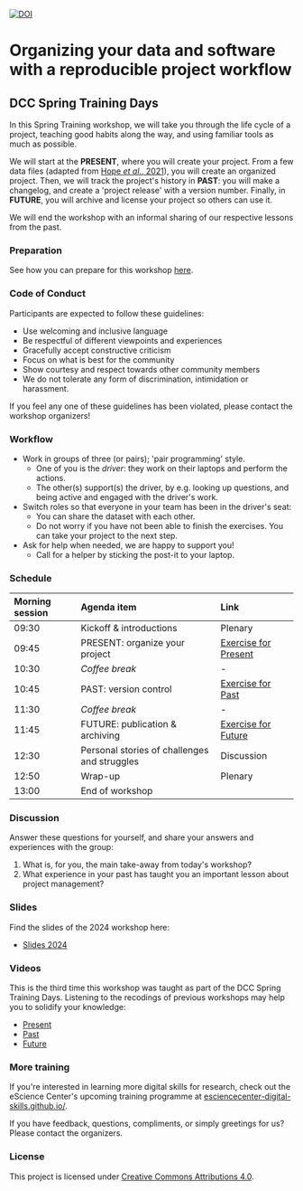 [![DOI](https://zenodo.org/badge/562895173.svg)](https://zenodo.org/badge/latestdoi/562895173)


# Organizing your data and software with a reproducible project workflow

## DCC Spring Training Days

In this Spring Training workshop, we will take you through the life cycle of a
project, teaching good habits along the way, and using familiar tools as much as
possible. 

We will start at the **PRESENT**, where you will create your project.
From a few data files (adapted from [Hope _et al._, 2021](data/README.md)), you
will create an organized project. Then, we will track the project's history in
**PAST**: you will make a changelog, and create a 'project release' with a
version number. Finally, in **FUTURE**, you will archive and license your
project so others can use it.

We will end the workshop with an informal sharing of our respective lessons from
the past.

### Preparation

See how you can prepare for this workshop [here](preparation.md).

### Code of Conduct

Participants are expected to follow these guidelines:

- Use welcoming and inclusive language
- Be respectful of different viewpoints and experiences
- Gracefully accept constructive criticism
- Focus on what is best for the community
- Show courtesy and respect towards other community members
- We do not tolerate any form of discrimination, intimidation or harassment.

If you feel any one of these guidelines has been violated, please contact the workshop organizers!


### Workflow

- Work in groups of three (or pairs); 'pair programming' style.
  - One of you is the _driver_: they work on their laptops and perform the actions.
  - The other(s) support(s) the driver, by e.g. looking up questions, and being
    active and engaged with the driver's work.
- Switch roles so that everyone in your team has been in the driver's seat:
  - You can share the dataset with each other.
  - Do not worry if you have not been able to finish the exercises. You can take
    your project to the next step.
- Ask for help when needed, we are happy to support you!
  - Call for a helper by sticking the post-it to your laptop.
 

### Schedule

| Morning session | Agenda item | Link |
|:------|:------------|:-----|
| 09:30 | Kickoff & introductions | Plenary |
| 09:45 | PRESENT: organize your project | [Exercise for Present](lessons/present.md#exercise) |
| 10:30 | _Coffee break_ | - |
| 10:45 | PAST: version control | [Exercise for Past](lessons/past.md#exercise) |
| 11:30 | _Coffee break_ | - |
| 11:45 | FUTURE: publication & archiving | [Exercise for Future](lessons/future.md#exercise) |
| 12:30 | Personal stories of challenges and struggles  | Discussion |
| 12:50 | Wrap-up | Plenary |
| 13:00 | End of workshop |  |

### Discussion

Answer these questions for yourself, and share your answers and experiences with
the group:

1. What is, for you, the main take-away from today's workshop?
1. What experience in your past has taught you an important lesson about project
   management?


### Slides

Find the slides of the 2024 workshop here:

* [Slides 2024](presentations/DCC_presentation_for_movie.pptx.pdf)
   
### Videos

This is the third time this workshop was taught as part of the DCC Spring Training Days. Listening to the recodings of previous workshops may help you to solidify your knowledge:

* [Present](lessons/present.md)
* [Past](lessons/past.md)
* [Future](lessons/future.md)

### More training

If you're interested in learning more digital skills for research, check out the
eScience Center's upcoming training programme at
[esciencecenter-digital-skills.github.io/](https://esciencecenter-digital-skills.github.io/). 

If you have feedback, questions, compliments, or simply greetings for us? Please contact the organizers.

### License

This project is licensed under [Creative Commons Attributions
4.0](https://creativecommons.org/licenses/by/4.0/).
